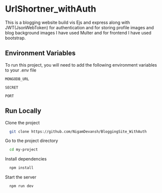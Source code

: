 
# UrlShortner_withAuth

This is a blogging website build vis Ejs and express along with JWT(JsonWebToken) for authentication and for storing profile images and blog background images I have used Multer and for frontend I have used bootstrap.



## Environment Variables

To run this project, you will need to add the following environment variables to your .env file

`MONGODB_URL`

`SECRET`

`PORT`


## Run Locally

Clone the project

```bash
  git clone https://github.com/NigamDevansh/BloggingSite_WithAuth
```

Go to the project directory

```bash
  cd my-project
```

Install dependencies

```bash
  npm install
```

Start the server

```bash
  npm run dev
```

